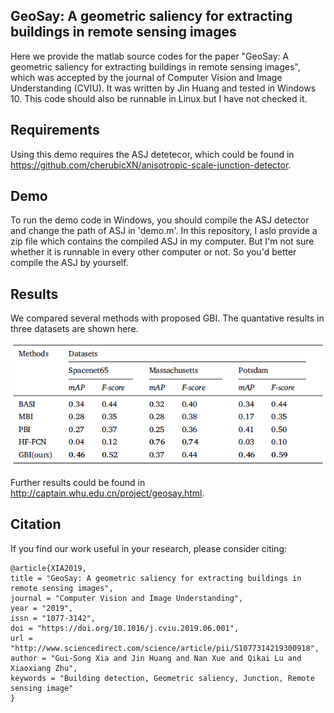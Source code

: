 ## GeoSay: A geometric saliency for extracting buildings in remote sensing images

Here we provide the matlab source codes for the paper "GeoSay: A geometric saliency for extracting buildings in remote sensing images", which was accepted by the journal of Computer Vision and Image Understanding (CVIU).
It was written by Jin Huang and tested in Windows 10. This code should also be runnable in Linux but I have not checked it.

## Requirements

Using this demo requires the ASJ detetecor, which could be found in https://github.com/cherubicXN/anisotropic-scale-junction-detector.

## Demo

To run the demo code in Windows, you should compile the ASJ detector and change the path of ASJ in 'demo.m'.
In this repository, I aslo provide a zip file which contains the compiled ASJ in my computer.
But I'm not sure whether it is runnable in every other computer or not.
So you'd better compile the ASJ by yourself.

## Results

We compared several methods with proposed GBI. The quantative results in three datasets are shown here.

![](https://raw.githubusercontent.com/Huang-Jin/GeoSay/master/images/results.png)

Further results could be found in http://captain.whu.edu.cn/project/geosay.html.

## Citation
If you find our work useful in your research, please consider citing:
```
@article{XIA2019,
title = "GeoSay: A geometric saliency for extracting buildings in remote sensing images",
journal = "Computer Vision and Image Understanding",
year = "2019",
issn = "1077-3142",
doi = "https://doi.org/10.1016/j.cviu.2019.06.001",
url = "http://www.sciencedirect.com/science/article/pii/S1077314219300918",
author = "Gui-Song Xia and Jin Huang and Nan Xue and Qikai Lu and Xiaoxiang Zhu",
keywords = "Building detection, Geometric saliency, Junction, Remote sensing image"
}
```
